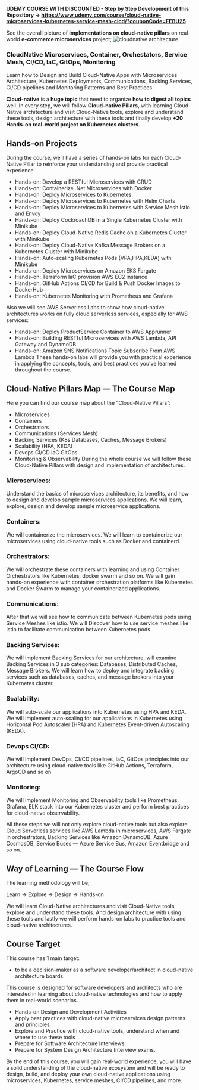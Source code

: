 **UDEMY COURSE WITH DISCOUNTED - Step by Step Development of this Repository -> https://www.udemy.com/course/cloud-native-microservices-kubernetes-service-mesh-cicd/?couponCode=FEBU25**

See the overall picture of **implementations on cloud-native pillars** on real-world **e-commerce microservices** project;
![cloudnative architecture](https://github.com/mehmetozkaya/CloudNative/assets/1147445/3a18c11a-8a13-4e64-9b6e-6e1a539666a3)

### CloudNative Microservices, Container, Orchestators, Service Mesh, CI/CD, IaC, GitOps, Monitoring
Learn how to Design and Build Cloud-Native Apps with Microservices Architecture, Kubernetes Deployments, Communications, Backing Services, CI/CD pipelines and Monitoring Patterns and Best Practices.

**Cloud-native** is a **huge topic** that need to organize **how to digest all topics** well. In every step, we will follow **Cloud-native Pillars**, with learning Cloud-Native architecture and visit Cloud-Native tools, explore and understand these tools, design architecture with these tools and finally develop **+20 Hands-on real-world project on Kubernetes clusters**.

## Hands-on Projects
During the course, we’ll have a series of hands-on labs for each Cloud-Native Pillar to reinforce your understanding and provide practical experience.

* Hands-on: Develop a RESTful Microservices with CRUD
* Hands-on: Containerize .Net Microservices with Docker
* Hands-on: Deploy Microservices to Kubernetes
* Hands-on: Deploy Microservices to Kubernetes with Helm Charts
* Hands-on: Deploy Microservices to Kubernetes with Service Mesh Istio and Envoy
* Hands-on: Deploy CockroachDB in a Single Kubernetes Cluster with Minikube
* Hands-on: Deploy Cloud-Native Redis Cache on a Kubernetes Cluster with Minikube
* Hands-on: Deploy Cloud-Native Kafka Message Brokers on a Kubernetes Cluster with Minikube
* Hands-on: Auto-scaling Kubernetes Pods (VPA,HPA,KEDA) with Minikube
* Hands-on: Deploy Microservices on Amazon EKS Fargate
* Hands-on: Terraform IaC provision AWS EC2 instance
* Hands-on: GitHub Actions CI/CD for Build & Push Docker Images to DockerHub
* Hands-on: Kubernetes Monitoring with Prometheus and Grafana

Also we will see AWS Serverless Labs to show how cloud-native architectures works on fully cloud serverless services, especially for AWS services:
* Hands-on: Deploy ProductService Container to AWS Apprunner
* Hands-on: Building RESTful Microservices with AWS Lambda, API Gateway and DynamoDB
* Hands-on: Amazon SNS Notifications Topic Subscribe From AWS Lambda
These hands-on labs will provide you with practical experience in applying the concepts, tools, and best practices you’ve learned throughout the course.

## Cloud-Native Pillars Map — The Course Map
Here you can find our course map about the “Cloud-Native Pillars”:

* Microservices
* Containers
* Orchestrators
* Communications (Services Mesh)
* Backing Services (K8s Databases, Caches, Message Brokers)
* Scalability (HPA, KEDA)
* Devops CI/CD IaC GitOps
* Monitoring & Observability
During the whole course we will follow these Cloud-Native Pillars with design and implementation of architectures.

### Microservices:
Understand the basics of microservices architecture, its benefits, and how to design and develop sample microservices applications. We will learn, explore, design and develop sample microservice applications.

### Containers:
We will containerize the microservices. We will learn to containerize our microservices using cloud-native tools such as Docker and containerd.

### Orchestrators:
We will orchestrate these containers with learning and using Container Orchestrators like Kubernetes, docker swarm and so on. We will gain hands-on experience with container orchestration platforms like Kubernetes and Docker Swarm to manage your containerized applications.

### Communications:
After that we will see how to communicate between Kubernetes pods using Service Meshes like istio. We will Discover how to use service meshes like Istio to facilitate communication between Kubernetes pods.

### Backing Services:
We will implement Backing Services for our architecture, will examine Backing Services in 3 sub categories: Databases, Distributed Caches, Message Brokers. We will learn how to deploy and integrate backing services such as databases, caches, and message brokers into your Kubernetes cluster.

### Scalability:
We will auto-scale our applications into Kubernetes using HPA and KEDA. We will Implement auto-scaling for our applications in Kubernetes using Horizontal Pod Autoscaler (HPA) and Kubernetes Event-driven Autoscaling (KEDA).

### Devops CI/CD:
We will implement DevOps, CI/CD pipelines, IaC, GitOps principles into our architecture using cloud-native tools like GitHub Actions, Terraform, ArgoCD and so on.

### Monitoring:
We will implement Monitoring and Observability tools like Prometheus, Grafana, ELK stack into our Kubernetes cluster and perform best practices for cloud-native observability.

All these steps we will not only explore cloud-native tools but also explore Cloud Serverless services like AWS Lambda in microservices, AWS Fargate in orchestrators, Backing Services like Amazon DynamoDB, Azure CosmosDB, Service Buses — Azure Service Bus, Amazon Eventbridge and so on.

## Way of Learning — The Course Flow
The learning methodology will be;

Learn -> Explore -> Design -> Hands-on

We will learn Cloud-Native architectures and visit Cloud-Native tools, explore and understand these tools. And design architecture with using these tools and lastly we will perform hands-on labs to practice tools and cloud-native architectures.

## Course Target
This course has 1 main target:

* to be a decision-maker as a software developer/architect in cloud-native architecture boards.

This course is designed for software developers and architects who are interested in learning about cloud-native technologies and how to apply them in real-world scenarios.

* Hands-on Design and Development Activities
* Apply best practices with cloud-native microservices design patterns and principles
* Explore and Practice with cloud-native tools, understand when and where to use these tools
* Prepare for Software Architecture Interviews
* Prepare for System Design Architecture Interview exams.

By the end of this course, you will gain real-world experience, you will have a solid understanding of the cloud-native ecosystem and will be ready to design, build, and deploy your own cloud-native applications using microservices, Kubernetes, service meshes, CI/CD pipelines, and more.
